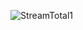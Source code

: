 ![StreamTotal1](https://user-images.githubusercontent.com/87408797/127188123-5a9512c2-c00b-4f0b-af52-65e808d86cb2.PNG)

